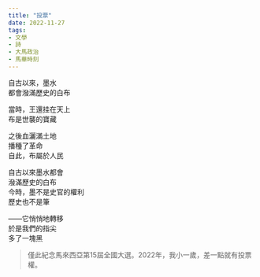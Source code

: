 ```yaml
---
title: "投票"
date: 2022-11-27 
tags:
- 文學
- 詩
- 大馬政治
- 馬華時刻
---
```

自古以來，墨水  
都會潑滿歷史的白布  
  
當時，王還挂在天上  
布是世襲的寶藏  
  
之後血灑滿土地  
播種了革命  
自此，布屬於人民  
  
自古以來墨水都會  
潑滿歷史的白布  
今時，墨不是史官的權利  
歷史也不是筆  
  
——它悄悄地轉移  
於是我們的指尖  
多了一塊黑

>僅此紀念馬來西亞第15屆全國大選。2022年，我小一歲，差一點就有投票權。